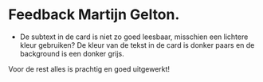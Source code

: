 # Feedback Martijn Gelton.

* De subtext in de card is niet zo goed leesbaar, misschien een lichtere kleur gebruiken? De kleur van de tekst in de card is donker paars en de background is een donker grijs.

Voor de rest alles  is prachtig en goed uitgewerkt!